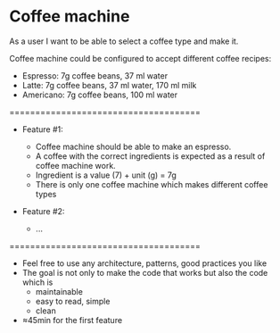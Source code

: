 # Coffee machine

As a user I want to be able to select a coffee type and make it.

Coffee machine could be configured to accept different coffee recipes:
- Espresso: 7g coffee beans, 37 ml water
- Latte: 7g coffee beans, 37 ml water, 170 ml milk
- Americano: 7g coffee beans, 100 ml water

=====================================

- Feature #1: 
  - Coffee machine should be able to make an espresso. 
  - A coffee with the correct ingredients is expected as a result of coffee machine work.
  - Ingredient is a value (7) + unit (g) = 7g
  - There is only one coffee machine which makes different coffee types

- Feature #2:
  - ...

=====================================
- Feel free to use any architecture, patterns, good practices you like
- The goal is not only to make the code that works but also the code which is 
  - maintainable
  - easy to read, simple
  - clean
- ≈45min for the first feature
